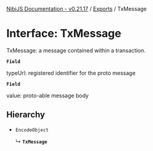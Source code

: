 [NibiJS Documentation - v0.21.17](../intro.md) / [Exports](../modules.md) / TxMessage

# Interface: TxMessage

TxMessage: a message contained within a transaction.

**`Field`**

typeUrl: registered identifier for the proto message

**`Field`**

value: proto-able message body

## Hierarchy

- `EncodeObject`

  ↳ **`TxMessage`**
